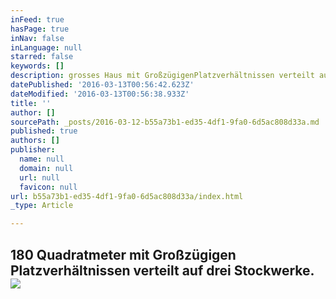 ```yaml
---
inFeed: true
hasPage: true
inNav: false
inLanguage: null
starred: false
keywords: []
description: grosses Haus mit GroßzügigenPlatzverhältnissen verteilt auf drei Stockwerke. Ideal auch fürFamilien
datePublished: '2016-03-13T00:56:42.623Z'
dateModified: '2016-03-13T00:56:38.933Z'
title: ''
author: []
sourcePath: _posts/2016-03-12-b55a73b1-ed35-4df1-9fa0-6d5ac808d33a.md
published: true
authors: []
publisher:
  name: null
  domain: null
  url: null
  favicon: null
url: b55a73b1-ed35-4df1-9fa0-6d5ac808d33a/index.html
_type: Article

---
```

## 180 Quadratmeter mit Großzügigen Platzverhältnissen verteilt auf drei Stockwerke. ![](https://the-grid-user-content.s3-us-west-2.amazonaws.com/f83ceb26-b038-481e-b8c3-94b30bc95796.jpg)